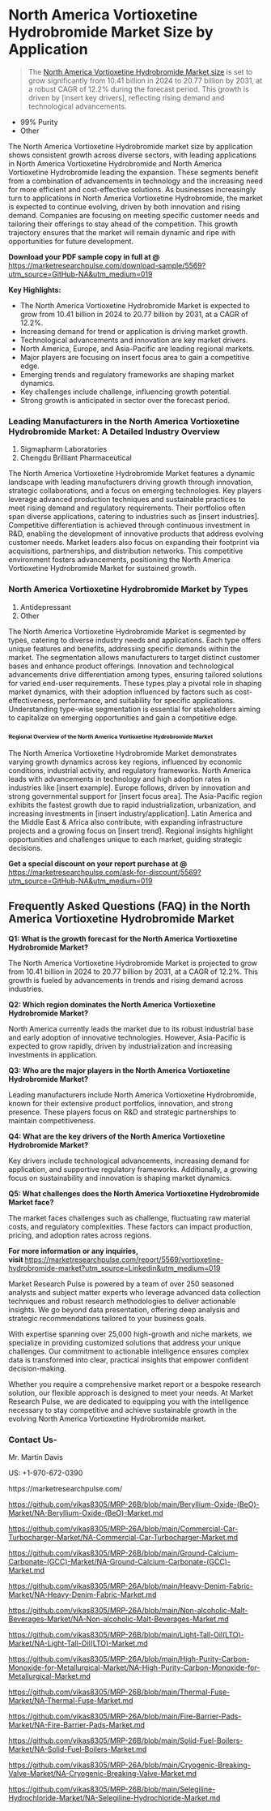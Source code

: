 <h1>North America Vortioxetine Hydrobromide Market&nbsp;Size by Application</h1><blockquote><p>The <a href="https://marketresearchpulse.com/download-sample/5569?utm_source=GitHub-NA&amp;utm_medium=019">North America Vortioxetine Hydrobromide Market size</a> is set to grow significantly from 10.41 billion in 2024 to 20.77 billion by 2031, at a robust CAGR of 12.2% during the forecast period. This growth is driven by [insert key drivers], reflecting rising demand and technological advancements.</p></blockquote><ul><li>99% Purity<li> Other</li></ul><p>The North America Vortioxetine Hydrobromide market size by application shows consistent growth across diverse sectors, with leading applications in North America Vortioxetine Hydrobromide and North America Vortioxetine Hydrobromide leading the expansion. These segments benefit from a combination of advancements in technology and the increasing need for more efficient and cost-effective solutions. As businesses increasingly turn to applications in North America Vortioxetine Hydrobromide, the market is expected to continue evolving, driven by both innovation and rising demand. Companies are focusing on meeting specific customer needs and tailoring their offerings to stay ahead of the competition. This growth trajectory ensures that the market will remain dynamic and ripe with opportunities for future development.</p><p><strong>Download your PDF sample copy in full at @ </strong><a href="https://marketresearchpulse.com/download-sample/5569?utm_source=GitHub-NA&amp;utm_medium=019">https://marketresearchpulse.com/download-sample/5569?utm_source=GitHub-NA&amp;utm_medium=019</a></p><p><strong>Key Highlights: </strong></p><ul><li>The North America Vortioxetine Hydrobromide Market is expected to grow from 10.41 billion in 2024 to 20.77 billion by 2031, at a CAGR of 12.2%.</li><li>Increasing demand for trend or application is driving market growth.</li><li>Technological advancements and innovation are key market drivers.</li><li>North America, Europe, and Asia-Pacific are leading regional markets.</li><li>Major players are focusing on insert focus area to gain a competitive edge.</li><li>Emerging trends and regulatory frameworks are shaping market dynamics.</li><li>Key challenges include challenge, influencing growth potential.</li><li>Strong growth is anticipated in sector over the forecast period.</li></ul><h3>Leading Manufacturers in the North America Vortioxetine Hydrobromide Market: A Detailed Industry Overview</h3><ol><li>Sigmapharm Laboratories</li><li>Chengdu Brilliant Pharmaceutical</li></ol><div class="flex max-w-full flex-col flex-grow"><div class="min-h-8 text-message flex w-full flex-col items-end gap-2 whitespace-normal break-words [.text-message+&amp;]:mt-5" dir="auto" data-message-author-role="assistant" data-message-id="fd8432e4-4910-450d-b182-61b7bfb0a01f" data-message-model-slug="gpt-4o"><div class="flex w-full flex-col gap-1 empty:hidden first:pt-[3px]"><div class="markdown prose w-full break-words dark:prose-invert light"><p>The North America Vortioxetine Hydrobromide Market features a dynamic landscape with leading manufacturers driving growth through innovation, strategic collaborations, and a focus on emerging technologies. Key players leverage advanced production techniques and sustainable practices to meet rising demand and regulatory requirements. Their portfolios often span diverse applications, catering to industries such as [insert industries]. Competitive differentiation is achieved through continuous investment in R&amp;D, enabling the development of innovative products that address evolving customer needs. Market leaders also focus on expanding their footprint via acquisitions, partnerships, and distribution networks. This competitive environment fosters advancements, positioning the North America Vortioxetine Hydrobromide Market for sustained growth.</p></div></div></div></div><h3>North America Vortioxetine Hydrobromide Market by Types</h3><ol><li>Antidepressant<li> Other</li></ol><div class="flex max-w-full flex-col flex-grow"><div class="min-h-8 text-message flex w-full flex-col items-end gap-2 whitespace-normal break-words [.text-message+&amp;]:mt-5" dir="auto" data-message-author-role="assistant" data-message-id="084470be-0bb7-4664-bddf-5156b4f41249" data-message-model-slug="gpt-4o-mini"><div class="flex w-full flex-col gap-1 empty:hidden first:pt-[3px]"><div class="markdown prose w-full break-words dark:prose-invert light"><p>The North America Vortioxetine Hydrobromide Market is segmented by types, catering to diverse industry needs and applications. Each type offers unique features and benefits, addressing specific demands within the market. The segmentation allows manufacturers to target distinct customer bases and enhance product offerings. Innovation and technological advancements drive differentiation among types, ensuring tailored solutions for varied end-user requirements. These types play a pivotal role in shaping market dynamics, with their adoption influenced by factors such as cost-effectiveness, performance, and suitability for specific applications. Understanding type-wise segmentation is essential for stakeholders aiming to capitalize on emerging opportunities and gain a competitive edge.</p></div></div></div></div><h3><span style="font-size: 11px;">Regional Overview of the North America Vortioxetine Hydrobromide Market</span></h3><div class="flex max-w-full flex-col flex-grow"><div class="min-h-8 text-message flex w-full flex-col items-end gap-2 whitespace-normal break-words [.text-message+&amp;]:mt-5" dir="auto" data-message-author-role="assistant" data-message-id="e9038762-ce64-4e30-91c9-9bd413514231" data-message-model-slug="gpt-4o-mini"><div class="flex w-full flex-col gap-1 empty:hidden first:pt-[3px]"><div class="markdown prose w-full break-words dark:prose-invert light"><p>The North America Vortioxetine Hydrobromide Market demonstrates varying growth dynamics across key regions, influenced by economic conditions, industrial activity, and regulatory frameworks. North America leads with advancements in technology and high adoption rates in industries like [insert example]. Europe follows, driven by innovation and strong governmental support for [insert focus area]. The Asia-Pacific region exhibits the fastest growth due to rapid industrialization, urbanization, and increasing investments in [insert industry/application]. Latin America and the Middle East &amp; Africa also contribute, with expanding infrastructure projects and a growing focus on [insert trend]. Regional insights highlight opportunities and challenges unique to each market, guiding strategic decisions.</p></div></div></div></div><p><strong>Get a special discount on your report purchase at @ </strong><a href="https://marketresearchpulse.com/ask-for-discount/5569?utm_source=GitHub-NA&amp;utm_medium=019">https://marketresearchpulse.com/ask-for-discount/5569?utm_source=GitHub-NA&amp;utm_medium=019</a></p><h2>Frequently Asked Questions (FAQ) in the North America Vortioxetine Hydrobromide Market</h2><p><strong>Q1: What is the growth forecast for the North America Vortioxetine Hydrobromide Market?</strong></p><p>The North America Vortioxetine Hydrobromide Market is projected to grow from 10.41 billion in 2024 to 20.77 billion by 2031, at a CAGR of 12.2%. This growth is fueled by advancements in trends and rising demand across industries.</p><p><strong>Q2: Which region dominates the North America Vortioxetine Hydrobromide Market?</strong></p><p>North America currently leads the market due to its robust industrial base and early adoption of innovative technologies. However, Asia-Pacific is expected to grow rapidly, driven by industrialization and increasing investments in application.</p><p><strong>Q3: Who are the major players in the North America Vortioxetine Hydrobromide Market?</strong></p><p>Leading manufacturers include North America Vortioxetine Hydrobromide, known for their extensive product portfolios, innovation, and strong presence. These players focus on R&amp;D and strategic partnerships to maintain competitiveness.</p><p><strong>Q4: What are the key drivers of the North America Vortioxetine Hydrobromide Market?</strong></p><p>Key drivers include technological advancements, increasing demand for application, and supportive regulatory frameworks. Additionally, a growing focus on sustainability and innovation is shaping market dynamics.</p><p><strong>Q5: What challenges does the North America Vortioxetine Hydrobromide Market face?</strong></p><p>The market faces challenges such as challenge, fluctuating raw material costs, and regulatory complexities. These factors can impact production, pricing, and adoption rates across regions.</p><p><strong>For more information or any inquiries, visit&nbsp;</strong><a href="https://marketresearchpulse.com/report/5569/vortioxetine-hydrobromide-market?utm_source=Linkedin&utm_medium=019">https://marketresearchpulse.com/report/5569/vortioxetine-hydrobromide-market?utm_source=Linkedin&utm_medium=019</a></p><p>Market Research Pulse is powered by a team of over 250 seasoned analysts and subject matter experts who leverage advanced data collection techniques and robust research methodologies to deliver actionable insights. We go beyond data presentation, offering deep analysis and strategic recommendations tailored to your business goals.</p><p>With expertise spanning over 25,000 high-growth and niche markets, we specialize in providing customized solutions that address your unique challenges. Our commitment to actionable intelligence ensures complex data is transformed into clear, practical insights that empower confident decision-making.</p><p>Whether you require a comprehensive market report or a bespoke research solution, our flexible approach is designed to meet your needs. At Market Research Pulse, we are dedicated to equipping you with the intelligence necessary to stay competitive and achieve sustainable growth in the evolving North America Vortioxetine Hydrobromide market.</p><h3><strong>Contact Us-</strong></h3><p>Mr. Martin Davis</p><p>US: +1-970-672-0390</p><p>https://marketresearchpulse.com/</p><p><a href="https://github.com/vikas8305/MRP-26B/blob/main/Beryllium-Oxide-(BeO)-Market/NA-Beryllium-Oxide-(BeO)-Market.md">https://github.com/vikas8305/MRP-26B/blob/main/Beryllium-Oxide-(BeO)-Market/NA-Beryllium-Oxide-(BeO)-Market.md</a></p><p><a href="https://github.com/vikas8305/MRP-26A/blob/main/Commercial-Car-Turbocharger-Market/NA-Commercial-Car-Turbocharger-Market.md">https://github.com/vikas8305/MRP-26A/blob/main/Commercial-Car-Turbocharger-Market/NA-Commercial-Car-Turbocharger-Market.md</a></p><p><a href="https://github.com/vikas8305/MRP-26B/blob/main/Ground-Calcium-Carbonate-(GCC)-Market/NA-Ground-Calcium-Carbonate-(GCC)-Market.md">https://github.com/vikas8305/MRP-26B/blob/main/Ground-Calcium-Carbonate-(GCC)-Market/NA-Ground-Calcium-Carbonate-(GCC)-Market.md</a></p><p><a href="https://github.com/vikas8305/MRP-26A/blob/main/Heavy-Denim-Fabric-Market/NA-Heavy-Denim-Fabric-Market.md">https://github.com/vikas8305/MRP-26A/blob/main/Heavy-Denim-Fabric-Market/NA-Heavy-Denim-Fabric-Market.md</a></p><p><a href="https://github.com/vikas8305/MRP-26A/blob/main/Non-alcoholic-Malt-Beverages-Market/NA-Non-alcoholic-Malt-Beverages-Market.md">https://github.com/vikas8305/MRP-26A/blob/main/Non-alcoholic-Malt-Beverages-Market/NA-Non-alcoholic-Malt-Beverages-Market.md</a></p><p><a href="https://github.com/vikas8305/MRP-26B/blob/main/Light-Tall-Oil(LTO)-Market/NA-Light-Tall-Oil(LTO)-Market.md">https://github.com/vikas8305/MRP-26B/blob/main/Light-Tall-Oil(LTO)-Market/NA-Light-Tall-Oil(LTO)-Market.md</a></p><p><a href="https://github.com/vikas8305/MRP-26A/blob/main/High-Purity-Carbon-Monoxide-for-Metallurgical-Market/NA-High-Purity-Carbon-Monoxide-for-Metallurgical-Market.md">https://github.com/vikas8305/MRP-26A/blob/main/High-Purity-Carbon-Monoxide-for-Metallurgical-Market/NA-High-Purity-Carbon-Monoxide-for-Metallurgical-Market.md</a></p><p><a href="https://github.com/vikas8305/MRP-26B/blob/main/Thermal-Fuse-Market/NA-Thermal-Fuse-Market.md">https://github.com/vikas8305/MRP-26B/blob/main/Thermal-Fuse-Market/NA-Thermal-Fuse-Market.md</a></p><p><a href="https://github.com/vikas8305/MRP-26A/blob/main/Fire-Barrier-Pads-Market/NA-Fire-Barrier-Pads-Market.md">https://github.com/vikas8305/MRP-26A/blob/main/Fire-Barrier-Pads-Market/NA-Fire-Barrier-Pads-Market.md</a></p><p><a href="https://github.com/vikas8305/MRP-26B/blob/main/Solid-Fuel-Boilers-Market/NA-Solid-Fuel-Boilers-Market.md">https://github.com/vikas8305/MRP-26B/blob/main/Solid-Fuel-Boilers-Market/NA-Solid-Fuel-Boilers-Market.md</a></p><p><a href="https://github.com/vikas8305/MRP-26A/blob/main/Cryogenic-Breaking-Valve-Market/NA-Cryogenic-Breaking-Valve-Market.md">https://github.com/vikas8305/MRP-26A/blob/main/Cryogenic-Breaking-Valve-Market/NA-Cryogenic-Breaking-Valve-Market.md</a></p><p><a href="https://github.com/vikas8305/MRP-26B/blob/main/Selegiline-Hydrochloride-Market/NA-Selegiline-Hydrochloride-Market.md">https://github.com/vikas8305/MRP-26B/blob/main/Selegiline-Hydrochloride-Market/NA-Selegiline-Hydrochloride-Market.md</a></p>
